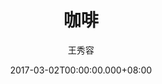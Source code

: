---
issue: 213
title: 咖啡
author: 王秀容
date: 2017-03-02T00:00:00.000+08:00
topic: 懷想
difficulty: 1
wikidata: Q98095597
wikidata_link: https://www.wikidata.org/wiki/Q98095597
author_wikidata_link: https://www.wikidata.org/wiki/Q98096261
author_wikidata: Q98096261
---